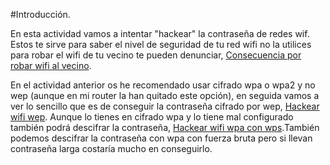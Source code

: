 #Introducción.

En esta actividad vamos a intentar "hackear" la contraseña de redes wif. Estos te sirve para saber el nivel de seguridad de tu red wifi no la utilices para robar el wifi de tu vecino te pueden denunciar, [Consecuencia por robar wifi al vecino](https://www.tuabogadodefensor.com/robar-wifi/).

En el actividad anterior os he recomendado usar cifrado wpa o wpa2 y no wep (aunque en mi router la han quitado este opción), en seguida vamos a ver lo sencillo que es de conseguir la contraseña cifrado por wep, [Hackear wifi wep](https://nswhuei.github.io/hack-wifi/ActividadRQ3.1). Aunque lo tienes en cifrado wpa y lo tiene mal configurado también podrá descifrar la contraseña, [Hackear wifi wpa con wps]().También podemos descifrar la contraseña con wpa con fuerza bruta pero si llevan contraseña larga costaría mucho en conseguirlo.




